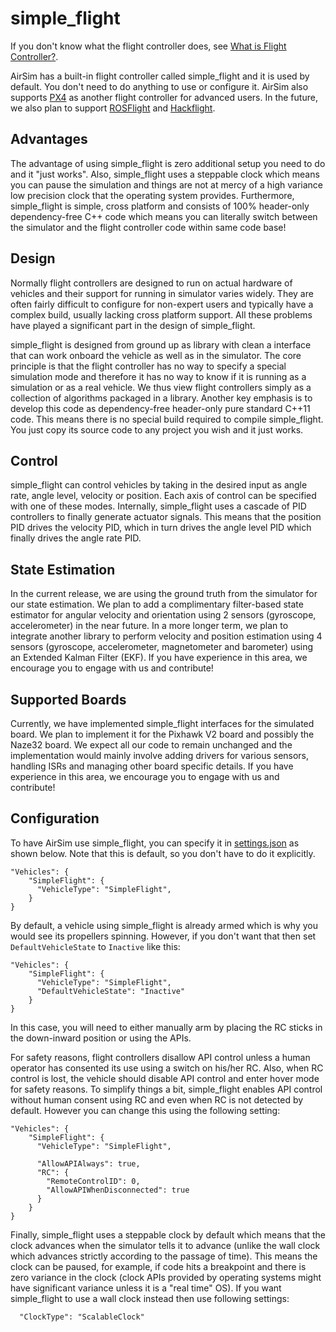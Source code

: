 # simple_flight

If you don't know what the flight controller does, see [What is Flight Controller?](flight_controller.md). 
 
AirSim has a built-in flight controller called simple_flight and it is used by default. You don't need to do anything to use or configure it. AirSim also supports [PX4](px4_setup.md) as another flight controller for advanced users. In the future, we also plan to support [ROSFlight](https://rosflight.org/) and [Hackflight](https://github.com/simondlevy/hackflight).

## Advantages

The advantage of using simple_flight is zero additional setup you need to do and it "just works". Also, simple_flight uses a steppable clock which means you can pause the simulation and things are not at mercy of a high variance low precision clock that the operating system provides. Furthermore, simple_flight is simple, cross platform and consists of 100% header-only dependency-free C++ code which means you can literally switch between the simulator and the flight controller code within same code base!

## Design

Normally flight controllers are designed to run on actual hardware of vehicles and their support for running in simulator varies widely. They are often fairly difficult to configure for non-expert users and typically have a complex build, usually lacking cross platform support. All these problems have played a significant part in the design of simple_flight.

simple_flight is designed from ground up as library with clean a interface that can work onboard the vehicle as well as in the simulator. The core principle is that the flight controller has no way to specify a special simulation mode and therefore it has no way to know if it is running as a simulation or as a real vehicle. We thus view flight controllers simply as a collection of algorithms packaged in a library. Another key emphasis is to develop this code as dependency-free header-only pure standard C++11 code. This means there is no special build required to compile simple_flight. You just copy its source code to any project you wish and it just works.

## Control

simple_flight can control vehicles by taking in the desired input as angle rate, angle level, velocity or position. Each axis of control can be specified with one of these modes. Internally, simple_flight uses a cascade of PID controllers to finally generate actuator signals. This means that the position PID drives the velocity PID, which in turn drives the angle level PID which finally drives the angle rate PID.

## State Estimation

In the current release, we are using the ground truth from the simulator for our state estimation. We plan to add a complimentary filter-based state estimator for angular velocity and orientation using 2 sensors (gyroscope, accelerometer) in the near future. In a more longer term, we plan to integrate another library to perform velocity and position estimation using 4 sensors (gyroscope, accelerometer, magnetometer and barometer) using an Extended Kalman Filter (EKF). If you have experience in this area, we encourage you to engage with us and contribute!

## Supported Boards

Currently, we have implemented simple_flight interfaces for the simulated board. We plan to implement it for the Pixhawk V2 board and possibly the Naze32 board. We expect all our code to remain unchanged and the implementation would mainly involve adding drivers for various sensors, handling ISRs and managing other board specific details. If you have experience in this area, we encourage you to engage with us and contribute!

## Configuration

To have AirSim use simple_flight, you can specify it in [settings.json](settings.md) as shown below. Note that this is default, so you don't have to do it explicitly.

```
"Vehicles": {
    "SimpleFlight": {
      "VehicleType": "SimpleFlight",
    }
}
```

By default, a vehicle using simple_flight is already armed which is why you would see its propellers spinning. However, if you don't want that then set `DefaultVehicleState` to `Inactive` like this:

```
"Vehicles": {
    "SimpleFlight": {
      "VehicleType": "SimpleFlight",
      "DefaultVehicleState": "Inactive"
    }
}
```

In this case, you will need to either manually arm by placing the RC sticks in the down-inward position or using the APIs.

For safety reasons, flight controllers disallow API control unless a human operator has consented its use using a switch on his/her RC. Also, when RC control is lost, the vehicle should disable API control and enter hover mode for safety reasons. To simplify things a bit, simple_flight enables API control without human consent using RC and even when RC is not detected by default. However you can change this using the following setting:

```
"Vehicles": {
    "SimpleFlight": {
      "VehicleType": "SimpleFlight",

      "AllowAPIAlways": true,
      "RC": {
        "RemoteControlID": 0,      
        "AllowAPIWhenDisconnected": true
      }
    }
}
```

Finally, simple_flight uses a steppable clock by default which means that the clock advances when the simulator tells it to advance (unlike the wall clock which advances strictly according to the passage of time). This means the clock can be paused, for example, if code hits a breakpoint and there is zero variance in the clock (clock APIs provided by operating systems might have significant variance unless it is a "real time" OS). If you want simple_flight to use a wall clock instead then use following settings:

```
  "ClockType": "ScalableClock"
```
